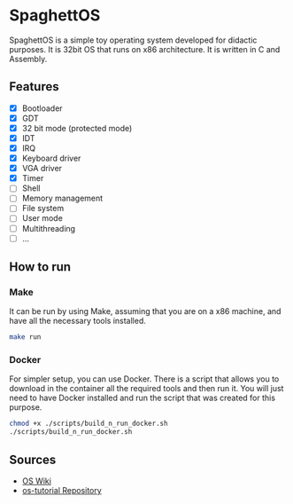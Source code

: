 # SpaghettOS

SpaghettOS is a simple toy operating system developed for didactic purposes. It is 32bit OS that runs on x86 architecture. It is written in C and Assembly. 

## Features
- [X] Bootloader
- [X] GDT
- [X] 32 bit mode (protected mode)
- [X] IDT
- [X] IRQ
- [X] Keyboard driver
- [X] VGA driver
- [X] Timer
- [ ] Shell
- [ ] Memory management
- [ ] File system
- [ ] User mode
- [ ] Multithreading
- [ ] ...

## How to run

### Make
It can be run by using Make, assuming that you are on a x86 machine, and have all the necessary tools installed. 

```bash
make run
```
### Docker
For simpler setup, you can use Docker. There is a script that allows you to download in the container all the required tools and then run it. You will just need to have Docker installed and run the script that was created for this purpose.

```bash
chmod +x ./scripts/build_n_run_docker.sh
./scripts/build_n_run_docker.sh
```

## Sources
- [OS Wiki](https://wiki.osdev.org/Expanded_Main_Page)
- [os-tutorial Repository](https://wiki.osdev.org/Expanded_Main_Page)
